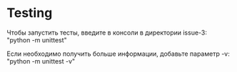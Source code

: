 # Testing
Чтобы запустить тесты, введите в консоли в директории issue-3:  
"python -m unittest"

Если необходимо получить больше информации, добавьте параметр -v:  
"python -m unittest -v"

